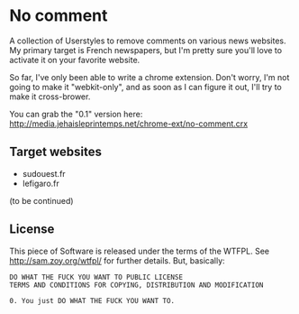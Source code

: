 No comment
==========

A collection of Userstyles to remove comments on various news websites. 
My primary target is French newspapers, but I'm pretty sure you'll love to
activate it on your favorite website.

So far, I've only been able to write a chrome extension. Don't worry, I'm
not going to make it "webkit-only", and as soon as I can figure it out, I'll
try to make it cross-brower.

You can grab the "0.1" version here: http://media.jehaisleprintemps.net/chrome-ext/no-comment.crx


Target websites
---------------

* sudouest.fr
* lefigaro.fr

(to be continued)

License
-------

This piece of Software is released under the terms of the WTFPL. See
http://sam.zoy.org/wtfpl/ for further details. But, basically:



    DO WHAT THE FUCK YOU WANT TO PUBLIC LICENSE 
    TERMS AND CONDITIONS FOR COPYING, DISTRIBUTION AND MODIFICATION 

    0. You just DO WHAT THE FUCK YOU WANT TO. 
    
    